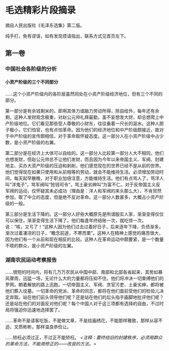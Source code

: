# 毛选精彩片段摘录

摘自人民出版社《毛泽东选集》第二版。

纯手打，免有谬误，如有发现烦请指出，联系方式见首页左下。

## 第一卷

### 中国社会各阶级的分析

#### 小资产阶级的三个不同部分

……这个小资产阶级内的各阶层虽然同处在小资产阶级经济地位，但有三个不同的部分。

第一部分是有余钱剩米的，即用其体力或脑力劳动所得，除自给外，每年还有余剩。这种人发财观念极重，对赵公元帅礼拜最勤，虽不妄想发大财，却总想爬上中产阶级地位。它们看见那些受人尊敬的小财东，往往垂着一尺长的涎水。这种人胆子极小，它们怕官，也有点怕革命。因为他们的经济地位和中产阶级颇接近，故对于中产阶级的宣传颇相信，对于革命取怀疑态度。这一部分人在小资产阶级中占少数，是小资产阶级的右翼。

第二部分是在经济上大体可以自给的。这一部分人比较第一部分人大不相同，他们也想发财，但赵公元帅总不让他们发财，而且因为今年以来帝国主义、军阀、封建地主、买办大资产阶级的压迫和剥削，他们感觉现在的世界已经不是从前的世界。他们觉得现在如果只使用和从前相等的劳动，就会不能维持生活。必须增加劳动时间，每天起早散晚，对于职业加倍注意，方能维持生活。他们有点骂人了，骂洋人叫“洋鬼子”，骂军阀叫“抢钱司令”，骂土豪劣绅叫“为富不仁。对于反帝国主义反军阀的运动，仅怀疑其未必成功（理由是：洋人和军阀的来头那么大），不肯贸然参加，取了中立的态度，但是绝不反对革命。这一部分人数甚多，大概占小资产阶级的一般。

第三部分是生活下降的。这一部分人好些大概原先是所谓殷实人家，渐渐变得仅仅可以保住，渐渐变得生活下降了。他们每逢年终结账一次，就吃惊一次，说：“咳，又亏了！”这种人因为他们过去过着好日子，后来逐年下降，负债渐多，渐次过着凄凉的日子，“瞻念前途，不寒而栗”。这种人在精神上感觉的痛苦很大，因为他们有一个从前和现在相反的比较。这种人在革命运动中颇要紧，是一个数量不晓的群众，是小资产阶级的左翼。

### 湖南农民运动考察报告

……很短的时间内，将有几万万农民从中国中部、南部和北部各省起来，其势如暴风骤雨，迅猛一场，无论什么大的力量都将压抑不住。他们将冲决一切束缚他们的罗网，朝着解放的路上迅跑。一切帝国主义、军阀、贪官污吏、土豪劣绅，都将被他们葬入坟墓。一切革命的党派、革命的同志，都将在他们面前受他们的检验儿决定弃取。站在他们前头领导他们呢？还是站在他们的后头指手画脚地批评他们呢？还是站在他们的对面反对他们呢？每个中国人对于这三项都有选择的自由，不过时局将强迫你迅速地选择罢了。

……革命不是请客吃饭，不是做文章，不是绘画绣花，不能那样雅致，那样从容不迫，文质彬彬，那样温良恭俭让。

……矫枉必须过正，不过正不能矫枉。 *<注释：要终结旧的封建秩序，必须用群众的革命方法，不能用修正的——改良的方法。>*